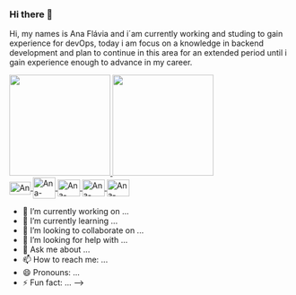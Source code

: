 ### Hi there 👋

Hi, my names is Ana Flávia and i´am currently working and studing to gain experience for devOps, today i am focus on a knowledge in backend development and plan to continue in this area for an extended period until i gain experience enough to advance in my career.
<div>
  <a href="https://github.com/AnaBern034">
    <img height="180em" src="https://github-readme-stats.vercel.app/api?username=AnaBern034&show_icons=true&theme=dracula&include_all_commits=true&count_private=true"/>  
  <img height="180em" src="https://github-readme-stats.vercel.app/api/top-langs/?username=AnaBern034&layout=compact&langs_count=16&theme=dracula"/>
  </div>
    
 <div style="display: inline_block">
  <img align="center" alt="Ana-Kotlin" height="23" width="38" src="https://cdn.jsdelivr.net/gh/devicons/devicon/icons/kotlin/kotlin-original.svg" />
  <img align="center" alt="Ana-Docker" height="38" width="40" src="https://cdn.jsdelivr.net/gh/devicons/devicon/icons/docker/docker-original.svg" />
  <img align="center" alt="Ana-Postgresql" height="30" width="40" src="https://cdn.jsdelivr.net/gh/devicons/devicon/icons/postgresql/postgresql-original.svg" />
  <img align="center" alt="Ana-Java" height="30" width="40" src="https://cdn.jsdelivr.net/gh/devicons/devicon/icons/java/java-original.svg" />
  <img align="center" alt="Ana-Spring" height="30" width="40" src="https://cdn.jsdelivr.net/gh/devicons/devicon/icons/spring/spring-original.svg" />

  </a>
</div>

- 🔭 I’m currently working on ...
- 🌱 I’m currently learning ...
- 👯 I’m looking to collaborate on ...
- 🤔 I’m looking for help with ...
- 💬 Ask me about ...
- 📫 How to reach me: ...
- 😄 Pronouns: ...
- ⚡ Fun fact: ...
-->
